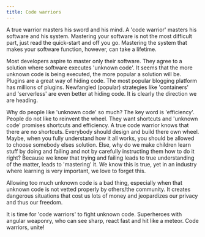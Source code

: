 ```yaml
---
title: Code warriors
---
```


A true warrior masters his sword and his mind. A 'code warrior' masters his software and his system. Mastering your software is not the most difficult part, just read the quick-start and off you go. Mastering the system that makes your software function, however, can take a lifetime. 

Most developers aspire to master only their software. They agree to a solution where software executes 'unknown code'. It seems that the more unknown code is being executed, the more popular a solution will be. Plugins are a great way of hiding code. The most popular blogging platform has millions of plugins. Newfangled (popular) strategies like 'containers' and 'serverless' are even better at hiding code. It is clearly the direction we are heading. 

Why do people like 'unknown code' so much? The key word is 'efficiency'. People do not like to reinvent the wheel. They want shortcuts and 'unknown code' promises shortcuts and efficiency. A true code warrior knows that there are no shortcuts. Everybody should design and build there own wheel. Maybe, when you fully understand how it all works, you should be allowed to choose somebody elses solution. Else, why do we make children learn stuff by doing and failing and not by carefully instructing them how to do it right? Because we know that trying and failing leads to true understanding of the matter, leads to 'mastering' it. We know this is true, yet in an industry where learning is very important, we love to forget this.

Allowing too much unknown code is a bad thing, especially when that unknown code is not vetted properly by others/the community. It creates dangerous situations that cost us lots of money and jeopardizes our privacy and thus our freedom. 

It is time for 'code warriors' to fight unknown code. Superheroes with angular weaponry, who can see sharp, react fast and hit like a meteor. Code warriors, unite!

